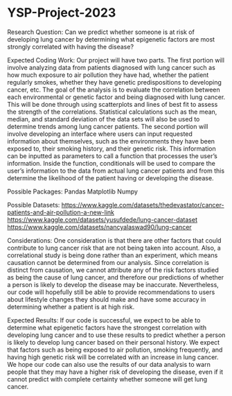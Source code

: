 # YSP-Project-2023

Research Question:
Can we predict whether someone is at risk of developing lung cancer by determining what epigenetic factors are most strongly correlated with having the disease? 

Expected Coding Work:
Our project will have two parts. The first portion will involve analyzing data from patients diagnosed with lung cancer such as how much exposure to air pollution they have had, whether the patient regularly smokes, whether they have genetic predispositions to developing cancer, etc. The goal of the analysis is to evaluate the correlation between each environmental or genetic factor and being diagnosed with lung cancer. This will be done through using scatterplots and lines of best fit to assess the strength of the correlations. Statistical calculations such as the mean, median, and standard deviation of the data sets will also be used to determine trends among lung cancer patients. 
The second portion will involve developing an interface where users can input requested information about themselves, such as the environments they have been exposed to, their smoking history, and their genetic risk. This information can be inputted as parameters to call a function that processes the user’s information. Inside the function, conditionals will be used to compare the user’s information to the data from actual lung cancer patients and from this determine the likelihood of the patient having or developing the disease. 

Possible Packages:
Pandas
Matplotlib 
Numpy

Possible Datasets:
https://www.kaggle.com/datasets/thedevastator/cancer-patients-and-air-pollution-a-new-link
https://www.kaggle.com/datasets/yusufdede/lung-cancer-dataset
https://www.kaggle.com/datasets/nancyalaswad90/lung-cancer

Considerations:
One consideration is that there are other factors that could contribute to lung cancer risk that are not being taken into account. Also, a correlational study is being done rather than an experiment, which means causation cannot be determined from our analysis. Since correlation is distinct from causation, we cannot attribute any of the risk factors studied as being the cause of lung cancer, and therefore our predictions of whether a person is likely to develop the disease may be inaccurate. Nevertheless, our code will hopefully still be able to provide recommendations to users about lifestyle changes they should make and have some accuracy in determining whether a patient is at high risk.

Expected Results:
If our code is successful, we expect to be able to determine what epigenetic factors have the strongest correlation with developing lung cancer and to use these results to predict whether a person is likely to develop lung cancer based on their personal history. We expect that factors such as being exposed to air pollution, smoking frequently, and having high genetic risk will be correlated with an increase in lung cancer. We hope our code can also use the results of our data analysis to warn people that they may have a higher risk of developing the disease, even if it cannot predict with complete certainty whether someone will get lung cancer. 
